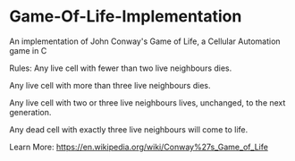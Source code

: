 # Game-Of-Life-Implementation
An implementation of John Conway's Game of Life, a Cellular Automation game in C

Rules:
Any live cell with fewer than two live neighbours dies.

Any live cell with more than three live neighbours dies.

Any live cell with two or three live neighbours lives, unchanged, to the next generation.

Any dead cell with exactly three live neighbours will come to life.

Learn More:
https://en.wikipedia.org/wiki/Conway%27s_Game_of_Life

